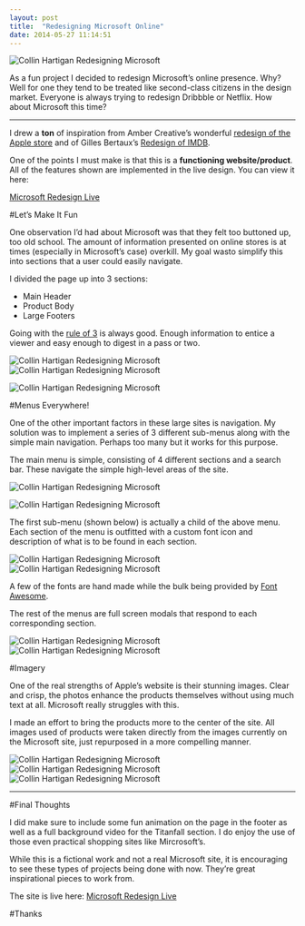 ```yaml
--- 
layout: post 
title:  "Redesigning Microsoft Online" 
date: 2014-05-27 11:14:51 
---
```


<img src="https://d262ilb51hltx0.cloudfront.net/fit/t/1400/1120/gradv/29/81/55/1*HPD5RhW21tKVBil_hrLjmw.png" alt="Collin Hartigan Redesigning Microsoft">

As a fun project I decided to redesign Microsoft’s online presence. Why?
Well for one they tend to be treated like second-class citizens in the
design market. Everyone is always trying to redesign Dribbble or
Netflix. How about Microsoft this time?

***

I drew a **ton** of inspiration from Amber Creative’s wonderful <a href="http://ambercreative.co/experiments/apple-store/#0">redesign of
the Apple store</a> and of Gilles Bertaux’s <a href="https://medium.com/@gilles_bertaux/redesigning-imdb-2e9e865dd83">Redesign of IMDB</a>.

One of the points I must make is that this is a **functioning
website/product**. All of the features shown are implemented in the live
design. You can view it here:

<a href="http://collinhartigan.com/microsoft-redesign/">Microsoft Redesign Live</a>

#Let’s Make It Fun

One observation I’d had about Microsoft was that they felt too buttoned
up, too old school. The amount of information presented on online stores
is at times (especially in Microsoft’s case) overkill. My goal wasto
simplify this into sections that a user could easily navigate.

I divided the page up into 3 sections:

- Main Header 
- Product Body 
- Large Footers

Going with the <a
href="http://www.forbes.com/fdc/welcome_mjx.shtml">rule of 3</a> is
always good. Enough information to entice a viewer and easy enough to
digest in a pass or two.

<img src="https://d262ilb51hltx0.cloudfront.net/max/1095/1*SnMpj6IalnBvLCDLRkYO1w.png" alt="Collin Hartigan Redesigning Microsoft">

<img src="https://d262ilb51hltx0.cloudfront.net/max/877/1*op-5x6mm8rAWVZQtKcDmnQ.png" alt="Collin Hartigan Redesigning Microsoft">

<img
src="https://d262ilb51hltx0.cloudfront.net/max/700/1*
b2TAZGO73gIwfJWMY99liw.png" alt="Collin Hartigan Redesigning Microsoft">

#Menus Everywhere!

One of the other important factors in these large sites is navigation.
My solution was to implement a series of 3 different sub-menus along
with the simple main navigation. Perhaps too many but it works for this
purpose.

The main menu is simple, consisting of 4 different sections and a search
bar. These navigate the simple high-level areas of the site.

<img
src="https://d262ilb51hltx0.cloudfront.net/max/1237/1*BKu-Nnfp-
DAPRhg7yMW2aw.png" alt="Collin Hartigan Redesigning Microsoft">

<img
src="https://d262ilb51hltx0.cloudfront.net/max/800/1*cyyaj-
0FM004syry9sejpA.png" alt="Collin Hartigan Redesigning Microsoft">

The first sub-menu (shown below) is actually a child of the above menu. Each section of the menu is outfitted with a custom font icon and description of what is to be found in each section.

<img src="https://d262ilb51hltx0.cloudfront.net/max/1102/1*Sy9SjpAvndgnHXexdoZwdQ.png" alt="Collin Hartigan Redesigning Microsoft">

<img src="https://d262ilb51hltx0.cloudfront.net/max/1102/1*WZtLqGC6YcC0dAh9vsz4Xg.png" alt="Collin Hartigan Redesigning Microsoft">

A few of the fonts are hand made while the bulk being provided by <a href="http://fortawesome.github.io/Font-Awesome/icons/">Font Awesome</a>.

The rest of the menus are full screen modals that respond to each corresponding section.

<img src="https://d262ilb51hltx0.cloudfront.net/max/1099/1*Et60DlVTul7XXjyJA7mHWA.png" alt="Collin Hartigan Redesigning Microsoft">

<img src="https://d262ilb51hltx0.cloudfront.net/max/1103/1*3qK7VPoaVSegFU4D5rE_2g.png" alt="Collin Hartigan Redesigning Microsoft">

#Imagery

One of the real strengths of Apple’s website is their stunning images. Clear and crisp, the photos enhance the products themselves without using much text at all. Microsoft really struggles with this.

I made an effort to bring the products more to the center of the site. All images used of products were taken directly from the images currently on the Microsoft site, just repurposed in a more compelling manner.

<img src="https://d262ilb51hltx0.cloudfront.net/max/1400/1*5nzAxQRT9mnnbd2biiLATA.jpeg" alt="Collin Hartigan Redesigning Microsoft">

<img src="https://d262ilb51hltx0.cloudfront.net/max/900/1*_kuUALHoDr6yZRyQzd1jGQ.png" alt="Collin Hartigan Redesigning Microsoft">

<img src="https://d262ilb51hltx0.cloudfront.net/max/800/1*rtmu6K41eCHiKoa9IYoiAA.png" alt="Collin Hartigan Redesigning Microsoft">

***

#Final Thoughts

I did make sure to include some fun animation on the page in the footer as well as a full background video for the Titanfall section. I do enjoy the use of those even practical shopping sites like Mircrosoft’s.

While this is a fictional work and not a real Microsoft site, it is encouraging to see these types of projects being done with now. They’re great inspirational pieces to work from.

The site is live here: <a href="http://collinhartigan.com/microsoft-redesign/">Microsoft Redesign Live</a>

#Thanks